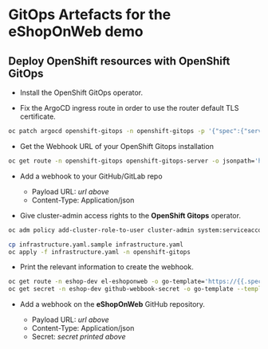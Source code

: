 # GitOps Artefacts for the eShopOnWeb demo

## Deploy OpenShift resources with OpenShift GitOps

* Install the OpenShift GitOps operator.

* Fix the ArgoCD ingress route in order to use the router default TLS certificate.

```sh
oc patch argocd openshift-gitops -n openshift-gitops -p '{"spec":{"server":{"insecure":true,"route":{"enabled": true,"tls":{"termination":"edge","insecureEdgeTerminationPolicy":"Redirect"}}}}}' --type=merge
```

* Get the Webhook URL of your OpenShift Gitops installation

```sh
oc get route -n openshift-gitops openshift-gitops-server -o jsonpath='https://{.spec.host}/api/webhook'
```

* Add a webhook to your GitHub/GitLab repo

  * Payload URL: *url above*
  * Content-Type: Application/json

* Give cluster-admin access rights to the **OpenShift Gitops** operator.

```sh
oc adm policy add-cluster-role-to-user cluster-admin system:serviceaccount:openshift-gitops:openshift-gitops-argocd-application-controller
```

```sh
cp infrastructure.yaml.sample infrastructure.yaml
oc apply -f infrastructure.yaml -n openshift-gitops
```

* Print the relevant information to create the webhook.

```sh
oc get route -n eshop-dev el-eshoponweb -o go-template='https://{{.spec.host}}/{{"\n"}}'
oc get secret -n eshop-dev github-webbook-secret -o go-template --template='{{.data.secretToken|base64decode}}{{"\n"}}'
```

* Add a webhook on the **eShopOnWeb** GitHub repository.

  * Payload URL: *url above*
  * Content-Type: Application/json
  * Secret: *secret printed above*
